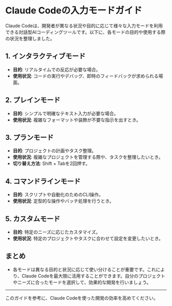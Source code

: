 # Claude Codeの入力モードガイド

Claude Codeは、開発者が異なる状況や目的に応じて様々な入力モードを利用できる対話型AIコーディングツールです。以下に、各モードの目的や使用する際の状況を整理しました。

## 1. インタラクティブモード
- **目的**: リアルタイムでの反応が必要な場合。
- **使用状況**: コードの実行やデバッグ、即時のフィードバックが求められる場面。

## 2. プレインモード
- **目的**: シンプルで明確なテキスト入力が必要な場合。
- **使用状況**: 複雑なフォーマットや装飾が不要な指示を出すとき。

## 3. プランモード
- **目的**: プロジェクトの計画やタスク整理。
- **使用状況**: 複雑なプロジェクトを管理する際や、タスクを整理したいとき。
- **切り替え方法**: Shift + Tabを2回押す。

## 4. コマンドラインモード
- **目的**: スクリプトや自動化のためのCLI操作。
- **使用状況**: 定型的な操作やバッチ処理を行うとき。

## 5. カスタムモード
- **目的**: 特定のニーズに応じたカスタマイズ。
- **使用状況**: 特定のプロジェクトやタスクに合わせて設定を変更したいとき。

## まとめ
- 各モードは異なる目的と状況に応じて使い分けることが重要です。これにより、Claude Codeを最大限に活用することができます。自分のプロジェクトやニーズに合ったモードを選択して、効果的な開発を行いましょう。

---  
このガイドを参考に、Claude Codeを使った開発の効率を高めてください。